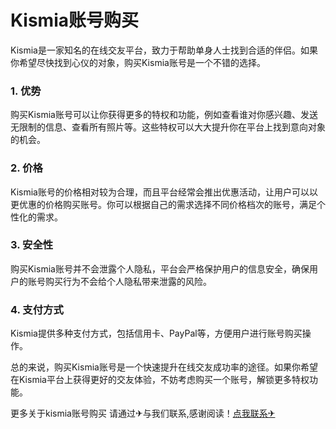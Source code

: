 # Kismia账号购买

Kismia是一家知名的在线交友平台，致力于帮助单身人士找到合适的伴侣。如果你希望尽快找到心仪的对象，购买Kismia账号是一个不错的选择。

### 1. 优势

购买Kismia账号可以让你获得更多的特权和功能，例如查看谁对你感兴趣、发送无限制的信息、查看所有照片等。这些特权可以大大提升你在平台上找到意向对象的机会。

### 2. 价格

Kismia账号的价格相对较为合理，而且平台经常会推出优惠活动，让用户可以以更优惠的价格购买账号。你可以根据自己的需求选择不同价格档次的账号，满足个性化的需求。

### 3. 安全性

购买Kismia账号并不会泄露个人隐私，平台会严格保护用户的信息安全，确保用户的账号购买行为不会给个人隐私带来泄露的风险。

### 4. 支付方式

Kismia提供多种支付方式，包括信用卡、PayPal等，方便用户进行账号购买操作。

总的来说，购买Kismia账号是一个快速提升在线交友成功率的途径。如果你希望在Kismia平台上获得更好的交友体验，不妨考虑购买一个账号，解锁更多特权功能。

更多关于kismia账号购买 请通过✈与我们联系,感谢阅读！[点我联系✈](https://cdn.G208.com)